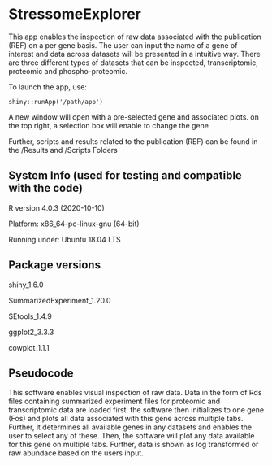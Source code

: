# StressomeExplorer

This app enables the inspection of raw data associated with the publication (REF) on a per gene basis.
The user can input the name of a gene of interest and data across datasets will be presented in a intuitive way.
There are three different types of datasets that can be inspected, transcriptomic, proteomic and phospho-proteomic.

To launch the app, use:
```{r}
shiny::runApp('/path/app')
```

A new window will open with a pre-selected gene and associated plots. on the top right, a selection box will enable to change the gene

Further, scripts and results related to the publication (REF) can be found in the /Results and /Scripts Folders

## System Info (used for testing and compatible with the code)

R version 4.0.3 (2020-10-10)

Platform: x86_64-pc-linux-gnu (64-bit)

Running under: Ubuntu 18.04 LTS

## Package versions

shiny_1.6.0

SummarizedExperiment_1.20.0

SEtools_1.4.9

ggplot2_3.3.3

cowplot_1.1.1

## Pseudocode

This software enables visual inspection of raw data. Data in the form of Rds files containing summarized experiment files for proteomic and transcriptomic data are loaded first. the software then initializes to one gene (Fos) and plots all data associated with this gene across multiple tabs. Further, it determines all available genes in any datasets and enables the user to select any of these. Then, the software will plot any data available for this gene on multiple tabs. Further, data is shown as log transformed or raw abundace based on the users input.
